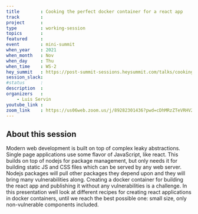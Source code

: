 ```yaml
---
title        : Cooking the perfect docker container for a react app
track        : 
project      : 
type         : working-session
topics       :
featured     :
event        : mini-summit
when_year    : 2021
when_month   : Nov
when_day     : Thu
when_time    : WS-2
hey_summit   : https://post-summit-sessions.heysummit.com/talks/cooking-the-perfect-docker-container-for-a-react-app/
session_slack:
#status      : 
description  :
organizers   :
    - Luis Servin
youtube_link : 
zoom_link    : https://us06web.zoom.us/j/89282301436?pwd=cDhMRzZTeVRHV2tGRm12RGRLTDZrUT09
---
```


## About this session
Modern web development is built on top of complex leaky abstractions. Single page applications use some flavor of JavaScript, like react. 
This builds on top of nodejs for package management, but only needs it for building static JS and CSS files which can be served by any web server. 
Nodejs packages will pull other packages they depend upon and they will bring many vulnerabilities along. Creating a docker container for building the 
react app and publishing it without any vulnerabilities is a challenge. In this presentation well look at different recipes for creating react applications 
in docker containers, until we reach the best possible one: small size, only non-vulnerable components included.
